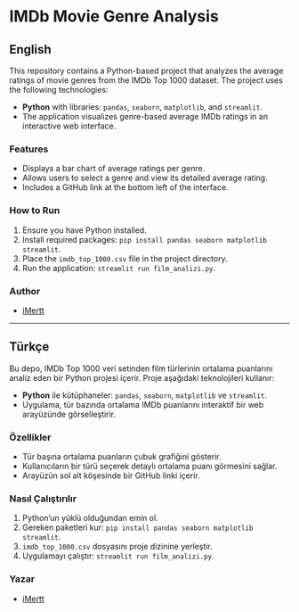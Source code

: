 # IMDb Movie Genre Analysis

## English
This repository contains a Python-based project that analyzes the average ratings of movie genres from the IMDb Top 1000 dataset. The project uses the following technologies:
- **Python** with libraries: `pandas`, `seaborn`, `matplotlib`, and `streamlit`.
- The application visualizes genre-based average IMDb ratings in an interactive web interface.

### Features
- Displays a bar chart of average ratings per genre.
- Allows users to select a genre and view its detailed average rating.
- Includes a GitHub link at the bottom left of the interface.

### How to Run
1. Ensure you have Python installed.
2. Install required packages: `pip install pandas seaborn matplotlib streamlit`.
3. Place the `imdb_top_1000.csv` file in the project directory.
4. Run the application: `streamlit run film_analizi.py`.

### Author
- [iMertt](https://github.com/iMertt)

---

## Türkçe
Bu depo, IMDb Top 1000 veri setinden film türlerinin ortalama puanlarını analiz eden bir Python projesi içerir. Proje aşağıdaki teknolojileri kullanır:
- **Python** ile kütüphaneler: `pandas`, `seaborn`, `matplotlib` ve `streamlit`.
- Uygulama, tür bazında ortalama IMDb puanlarını interaktif bir web arayüzünde görselleştirir.

### Özellikler
- Tür başına ortalama puanların çubuk grafiğini gösterir.
- Kullanıcıların bir türü seçerek detaylı ortalama puanı görmesini sağlar.
- Arayüzün sol alt köşesinde bir GitHub linki içerir.

### Nasıl Çalıştırılır
1. Python’un yüklü olduğundan emin ol.
2. Gereken paketleri kur: `pip install pandas seaborn matplotlib streamlit`.
3. `imdb_top_1000.csv` dosyasını proje dizinine yerleştir.
4. Uygulamayı çalıştır: `streamlit run film_analizi.py`.

### Yazar
- [iMertt](https://github.com/iMertt)

